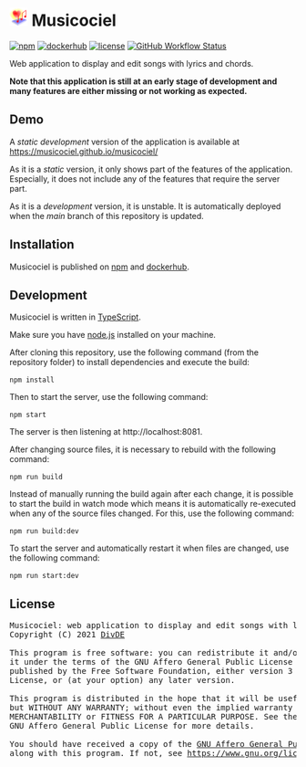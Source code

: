 # <img src="./src/ui/public/favicon144.png" width="32"> Musicociel

[![npm](https://img.shields.io/npm/v/musicociel)](https://www.npmjs.com/package/musicociel) [![dockerhub](https://img.shields.io/docker/v/davdiv/musicociel?label=dockerhub)](https://hub.docker.com/r/davdiv/musicociel/) [![license](https://img.shields.io/badge/license-AGPL--3.0-brightgreen)](./LICENSE.md) [![GitHub Workflow Status](https://img.shields.io/github/workflow/status/musicociel/musicociel/ci)](https://github.com/musicociel/musicociel/actions/workflows/ci.yml?query=branch%3Amain)

Web application to display and edit songs with lyrics and chords.

**Note that this application is still at an early stage of development and many features are either missing or not working as expected.**

## Demo

A _static_ _development_ version of the application is available at https://musicociel.github.io/musicociel/

As it is a _static_ version, it only shows part of the features of the application. Especially, it does not include any of the features that require the server part.

As it is a _development_ version, it is unstable. It is automatically deployed when the _main_ branch of this repository is updated.

## Installation

Musicociel is published on [npm](https://www.npmjs.com/package/musicociel) and [dockerhub](https://hub.docker.com/r/davdiv/musicociel/).

## Development

Musicociel is written in [TypeScript](https://www.typescriptlang.org/).

Make sure you have [node.js](https://nodejs.org/) installed on your machine.

After cloning this repository, use the following command (from the repository folder) to install dependencies and execute the build:

```
npm install
```

Then to start the server, use the following command:

```
npm start
```

The server is then listening at http://localhost:8081.

After changing source files, it is necessary to rebuild with the following command:

```
npm run build
```

Instead of manually running the build again after each change, it is possible to start the build in watch mode which means it is automatically re-executed when any of the source files changed. For this, use the following command:

```
npm run build:dev
```

To start the server and automatically restart it when files are changed, use the following command:

```
npm run start:dev
```

## License

<pre>
Musicociel: web application to display and edit songs with lyrics and chords.
Copyright (C) 2021 <a href="mailto:divde@musicociel.fr">DivDE</a>

This program is free software: you can redistribute it and/or modify
it under the terms of the GNU Affero General Public License as
published by the Free Software Foundation, either version 3 of the
License, or (at your option) any later version.

This program is distributed in the hope that it will be useful,
but WITHOUT ANY WARRANTY; without even the implied warranty of
MERCHANTABILITY or FITNESS FOR A PARTICULAR PURPOSE. See the
GNU Affero General Public License for more details.

You should have received a copy of the <a href="./LICENSE.md">GNU Affero General Public License</a>
along with this program. If not, see <a href="https://www.gnu.org/licenses/">https://www.gnu.org/licenses/</a>.
</pre>
